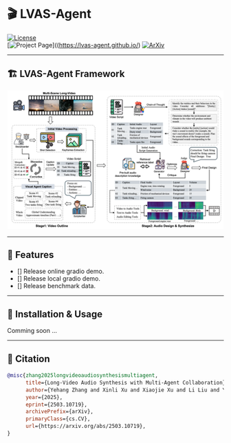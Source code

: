 # 🎬 LVAS-Agent  

[![License](https://img.shields.io/badge/License-MIT-blue.svg)](https://opensource.org/licenses/MIT)  
[![Project Page](https://img.shields.io/badge/Project%20Page-Online-blue)]((https://lvas-agent.github.io/)
[![ArXiv](https://img.shields.io/badge/ArXiv-2503.10719-brightgreen)](https://arxiv.org/abs/2503.10719)

---

## 🏗️ LVAS-Agent Framework
![Framework](./assets/framework.png)  

---

## 🚀 Features  
- [] Release online gradio demo.
- [] Release local gradio demo.
- [] Release benchmark data.   

---

## 🔧 Installation & Usage  
Comming soon ...

---

## 📄 Citation  
```bibtex
@misc{zhang2025longvideoaudiosynthesismultiagent,
      title={Long-Video Audio Synthesis with Multi-Agent Collaboration}, 
      author={Yehang Zhang and Xinli Xu and Xiaojie Xu and Li Liu and Yingcong Chen},
      year={2025},
      eprint={2503.10719},
      archivePrefix={arXiv},
      primaryClass={cs.CV},
      url={https://arxiv.org/abs/2503.10719}, 
}
